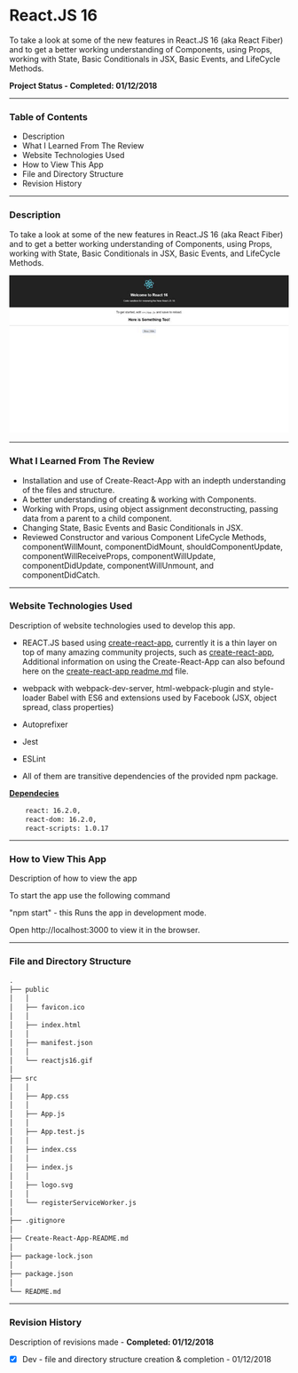 # React.JS 16 

To take a look at some of the new features in React.JS 16 (aka React Fiber) and to get a better working understanding of Components, using Props, working with State, Basic Conditionals in JSX, Basic Events, and LifeCycle Methods.




__Project Status - Completed: 01/12/2018__

----

### Table of Contents

  -  Description
  -  What I Learned From The Review
  -  Website Technologies Used
  -  How to View This App
  -  File and Directory Structure
  -  Revision History

----

### Description
To take a look at some of the new features in React.JS 16 (aka React Fiber) and to get a better working understanding of Components, using Props, working with State, Basic Conditionals in JSX, Basic Events, and LifeCycle Methods.

![React.JS 16 Review](https://github.com/DKMitt/reactjs16/blob/master/public/reactjs16.gif)

----

### What I Learned From The Review
- Installation and use of ​Create-React-App with an indepth understanding of the files and structure.
- ​A better understanding of creating & working with Components.
- ​Working with Props, using object assignment deconstructing, passing data from a parent to a child component.
- ​Changing State, Basic Events and Basic Conditionals in JSX.
- Reviewed Constructor and various Component LifeCycle Methods, componentWillMount, componentDidMount, shouldComponentUpdate, componentWillReceiveProps, componentWillUpdate, componentDidUpdate, componentWillUnmount, and componentDidCatch.

----

### Website Technologies Used

Description of website technologies used to develop this app.

- REACT.JS based using [create-react-app](https://github.com/facebookincubator/create-react-app), currently it is a thin layer on top of many amazing community projects, such as [create-react-app](https://github.com/facebookincubator/create-react-app), Additional information on using the Create-React-App can also befound here on the [create-react-app readme.md](https://github.com/DKMitt/reactjs16/blob/master/Create-React-App-README.md) file.

- webpack with webpack-dev-server, html-webpack-plugin and style-loader
  Babel with ES6 and extensions used by Facebook (JSX, object spread, class properties)

- Autoprefixer

- Jest

- ESLint

- All of them are transitive dependencies of the provided npm package.
  ​

__<u>Dependecies</u>__
```   
    react: 16.2.0,
    react-dom: 16.2.0,
    react-scripts: 1.0.17
```
----


### How to View This App

Description of how to view the app

To start the app use the following command

  "npm start"   - this Runs the app in development mode.

  Open http://localhost:3000 to view it in the browser.

----


### File and Directory Structure

```
.
├── public
│   │
│   ├── favicon.ico
│   │
│   ├── index.html
│   │
│   ├── manifest.json
│   │
│   └── reactjs16.gif
│
├── src
│   │
│   ├── App.css
│   │
│   ├── App.js
│   │
│   ├── App.test.js
│   │
│   ├── index.css
│   │
│   ├── index.js
│   │
│   ├── logo.svg
│   │
│   └── registerServiceWorker.js
│ 
├── .gitignore
│
├── Create-React-App-README.md
│
├── package-lock.json
│
├── package.json
│
└── README.md            
```
----

### Revision History 

Description of revisions made - __Completed: 01/12/2018__

  - [x] Dev - file and directory structure creation & completion  - 01/12/2018

